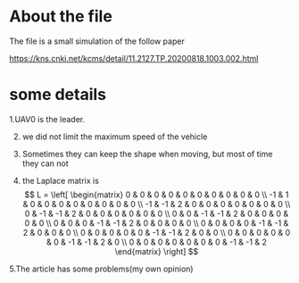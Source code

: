 # About the file

The file is a small simulation of the follow paper

https://kns.cnki.net/kcms/detail/11.2127.TP.20200818.1003.002.html

# some details

1.UAV0 is the leader.

2. we did not limit the maximum speed of the vehicle

3. Sometimes they can keep the shape when moving, but most of time they can not

4. the Laplace matrix is
   $$
   L = \left[ \begin{matrix}  
      0 & 0 & 0 & 0 & 0 & 0 & 0 & 0 & 0 & 0  
   \\ -1 & 1 & 0 & 0 & 0 & 0 & 0 & 0 & 0 & 0  
   \\ -1 & -1 & 2 & 0 & 0 & 0 & 0 & 0 & 0 & 0  
   \\ 0 & -1 & -1 & 2 & 0 & 0 & 0 & 0 & 0 & 0  
   \\ 0 & 0 & -1 & -1 & 2 & 0 & 0 & 0 & 0 & 0  
   \\ 0 & 0 & 0 & -1 & -1 & 2 & 0 & 0 & 0 & 0  
   \\ 0 & 0 & 0 & 0 & -1 & -1 & 2 & 0 & 0 & 0  
   \\ 0 & 0 & 0 & 0 & 0 & -1 & -1 & 2 & 0 & 0  
   \\ 0 & 0 & 0 & 0 & 0 & 0 & -1 & -1 & 2 & 0  
   \\ 0 & 0 & 0 & 0 & 0 & 0 & 0 & -1 & -1 & 2  
   \end{matrix} \right]  
   $$
   

5.The article has some problems(my own opinion) 
